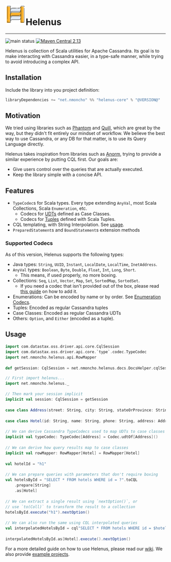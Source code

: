 <img align="left" width="64px" height="64px" src="docs/logo.svg"/>

# Helenus

---

![main status](https://github.com/nMoncho/helenus/actions/workflows/main.yaml/badge.svg)
[![Maven Central 2.13](https://maven-badges.herokuapp.com/maven-central/net.nmoncho/helenus-core_2.13/badge.svg)](https://maven-badges.herokuapp.com/maven-central/net.nmoncho/helenus-core_2.13)

Helenus is collection of Scala utilities for Apache Cassandra. Its goal is to
make interacting with Cassandra easier, in a type-safe manner, while trying to
avoid introducing a complex API.

## Installation

Include the library into you project definition:

```scala
libraryDependencies += "net.nmoncho" %% "helenus-core" % "@VERSION@"
```

## Motivation

We tried using libraries such as [Phantom](https://outworkers.github.io/phantom/) and [Quill](https://github.com/zio/zio-quill),
which are great by the way, but they didn't fit entirely our mindset of workflow. We believe the best way to use Cassandra,
or any DB for that matter, is to use its Query Language directly.

Helenus takes inspiration from libraries such as [Anorm](https://github.com/playframework/anorm), trying to provide a
similar experience by putting CQL first. Our goals are:

- Give users control over the queries that are actually executed.
- Keep the library simple with a concise API.

## Features

 - `TypeCodec`s for Scala types. Every type extending `AnyVal`, most Scala Collections, Scala `Enumeration`, etc.
   - Codecs for [UDTs](https://docs.datastax.com/en/cql-oss/3.3/cql/cql_using/useCreateUDT.html) defined as Case Classes.
   - Codecs for [Tuples](https://docs.datastax.com/en/cql-oss/3.3/cql/cql_using/useCreateTableTuple.html) defined with Scala Tuples.
 - CQL templating, with String Interpolation. See [usage](#usage).
 - `PreparedStatement`s and `BoundStatement`s extension methods

### Supported Codecs

As of this version, Helenus supports the following types:

- Java types: `String`, `UUID`, `Instant`, `LocalDate`, `LocalTime`, `InetAddress`.
- `AnyVal` types: `Boolean`, `Byte`, `Double`, `Float`, `Int`, `Long`, `Short`.
  - This means, if used properly, no more boxing.
- Collections: `Seq`, `List`, `Vector`, `Map`, `Set`, `SortedMap`, `SortedSet`.
  - If you need a codec that isn't provided out of the box, please read [this guide](https://github.com/nMoncho/helenus/wiki/Codecs#where-is-the-typecodec-for-x-collection) on how to add it.
- Enumerations: Can be encoded by name or by order. See [Enumeration Codecs](#enumeration-codecs).
- Tuples: Encoded as regular Cassandra tuples
- Case Classes: Encoded as regular Cassandra UDTs
- Others: `Option`, and `Either` (encoded as a tuple).


## Usage

```scala mdoc:invisible
import com.datastax.oss.driver.api.core.CqlSession
import com.datastax.oss.driver.api.core.`type`.codec.TypeCodec
import net.nmoncho.helenus.api.RowMapper

def getSession: CqlSession = net.nmoncho.helenus.docs.DocsHelper.cqlSession
```

```scala mdoc
// First import helenus...
import net.nmoncho.helenus._

// Then mark your session implicit
implicit val session: CqlSession = getSession

case class Address(street: String, city: String, stateOrProvince: String, postalCode: String, country: String)

case class Hotel(id: String, name: String, phone: String, address: Address, pois: Set[String])

// We can derive Cassandra TypeCodecs used to map UDTs to case classes
implicit val typeCodec: TypeCodec[Address] = Codec.udtOf[Address]()

// We can derive how query results map to case classes
implicit val rowMapper: RowMapper[Hotel] = RowMapper[Hotel]

val hotelId = "h1"

// We can prepare queries with parameters that don't require boxing
val hotelsById = "SELECT * FROM hotels WHERE id = ?".toCQL
    .prepare[String]
    .as[Hotel]

// We can extract a single result using `nextOption()`, or
// use `to(Coll)` to transform the result to a collection
hotelsById.execute("h1").nextOption()

// We can also run the same using CQL interpolated queries
val interpolatedHotelsById = cql"SELECT * FROM hotels WHERE id = $hotelId"

interpolatedHotelsById.as[Hotel].execute().nextOption()
```

For a more detailed guide on how to use Helenus, please read our [wiki](https://github.com/nMoncho/helenus/wiki). We also provide
[example projects](https://github.com/nMoncho/helenus-examples).